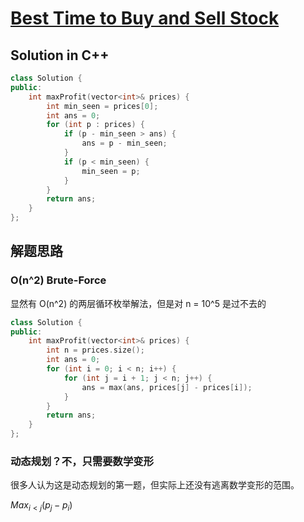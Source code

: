 # [Best Time to Buy and Sell Stock](https://leetcode.com/problems/best-time-to-buy-and-sell-stock/)

## Solution in C++
```cpp
class Solution {
public:
    int maxProfit(vector<int>& prices) {
        int min_seen = prices[0];
        int ans = 0;
        for (int p : prices) {
            if (p - min_seen > ans) {
                ans = p - min_seen;
            }
            if (p < min_seen) {
                min_seen = p;
            }
        }
        return ans;
    }
};
```

## 解题思路

### O(n^2) Brute-Force

显然有 O(n^2) 的两层循环枚举解法，但是对 n = 10^5 是过不去的

```cpp
class Solution {
public:
    int maxProfit(vector<int>& prices) {
        int n = prices.size();
        int ans = 0;
        for (int i = 0; i < n; i++) {
            for (int j = i + 1; j < n; j++) {
                ans = max(ans, prices[j] - prices[i]);
            }
        }
        return ans;
    }
};
```

### 动态规划？不，只需要数学变形

很多人认为这是动态规划的第一题，但实际上还没有逃离数学变形的范围。

$Max_{i<j}(p_{j} - p_{i})$
